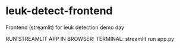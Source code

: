 # leuk-detect-frontend
Frontend (streamlit) for leuk detection demo day

RUN STREAMLIT APP IN BROWSER:
TERMINAL: streamlit run app.py




